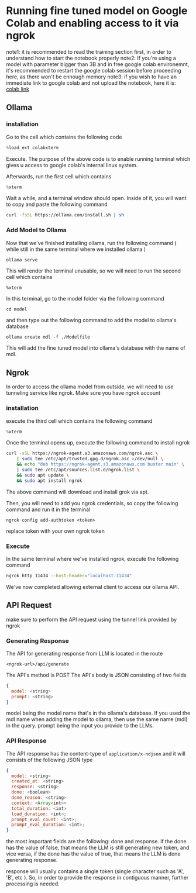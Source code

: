# Running fine tuned model on Google Colab and enabling access to it via ngrok

note1: it is recommended to read the training section first, in order to understand how to start the notebook properly
note2: If you're using a model with parameter bigger than 3B and in free google colab environemnt, it's recommended to restart the google colab session before proceeding here, as there won't be ennough memory
note3: if you wish to have an immediate link to google colab and not upload the notebook, here it is: [colab link](https://colab.research.google.com/drive/1QMrneaAf4Yape1OoOSAC4rc9uqOnCKhn?usp=sharing)

## Ollama
### installation
Go to the cell which contains the following code
```py
%load_ext colabxterm
```

Execute. The purpose of the above code is to enable running terminal which gives u access to google colab's internal linux system.

Afterwards, run the first cell which contains
```py
%xterm
```
Wait a while, and a terminal window should open. Inside of it, you will want to copy and paste the following command

```sh
curl -fsSL https://ollama.com/install.sh | sh
```

### Add Model to Ollama
Now that we've finished installing ollama, run the following command ( while still in the same terminal where we installed ollama )

```sh
ollama serve
```

This will render the terminal unusable, so we will need to run the second cell which contains
```
%xterm
```
In this terminal, go to the model folder via the following command
```
cd model
```
and then type out the following command to add the model to ollama's database
```
ollama create mdl -f ./Modelfile
```
This will add the fine tuned model into ollama's database with the name of mdl.

## Ngrok
In order to access the ollama model from outside, we will need to use tunneling service like ngrok.
Make sure you have ngrok account

### installation
execute the third cell which contains the following command
```py
%xterm
```
Once the terminal opens up, execute the following command to install ngrok
```sh
curl -sSL https://ngrok-agent.s3.amazonaws.com/ngrok.asc \
	| sudo tee /etc/apt/trusted.gpg.d/ngrok.asc >/dev/null \
	&& echo "deb https://ngrok-agent.s3.amazonaws.com buster main" \
	| sudo tee /etc/apt/sources.list.d/ngrok.list \
	&& sudo apt update \
	&& sudo apt install ngrok
```
The above command will download and install grok via apt.

Then, you will need to add you ngrok credentials, so copy the following command and run it in the terminal
```
ngrok config add-authtoken <token>
```
replace token with your own ngrok token

### Execute
In the same terminal where we've installed ngrok, execute the following command
```sh
ngrok http 11434 --host-header="localhost:11434"
```

We've now completed allowing external client to access our ollama API.

## API Request
make sure to perform the API request using the tunnel link provided by ngrok

### Generating Response
The API for generating response from LLM is located in the route
```
<ngrok-url>/api/generate
```
The API's method is POST
The API's body is JSON consisting of two fields
```js
{
  model: <string>
  prompt: <string>
}
```

model being the model name that's in the ollama's database. If you used the mdl name when adding the model to ollama, then use the same name (mdl) in the query.
prompt being the input you provide to the LLMs.

### API Response
The API response has the content-type of `application/x-ndjson`
and it will consists of the following JSON type
```js
{
  model: <string>
  created_at: <string>
  response: <string>
  done: <boolean>
  done_reason: <string>
  context: <Array<int>>
  total_duration: <int>
  load_duration: <int>;
  prompt_eval_count: <int>;
  prompt_eval_duration: <int>;
}
```

the most important fields are the following: done and response.
if the done has the value of false, that means the LLM is still generating new token, and vice versa, if the done has the value of true, that means the LLM is done generating response.

response will usually contains a single token (single character such as 'A', 'B', etc ). So, in order to provide the response in contiguous manner, further processing is needed.